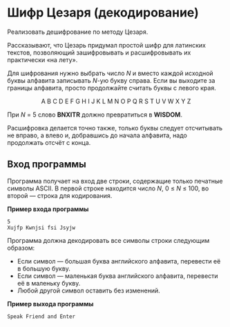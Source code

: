 ﻿# Шифр Цезаря (декодирование)

Реализовать дешифрование по методу Цезаря.

Рассказывают, что Цезарь придумал простой шифр для латинских текстов, позволяющий зашифровывать и расшифровывать их практически «на лету».

Для шифрования нужно выбрать число *N* и вместо каждой исходной буквы алфавита записывать *N*-ую букву справа.
Если вы выходите за границы алфавита, просто продолжайте считать буквы с левого края.

<p style="text-align: center">
A B C D E F G H I J K L M N O P Q R S T U V W X Y Z
</p>

При *N* = 5 слово **BNXITR** должно превратиться в **WISDOM**.

Расшифровка делается точно также, только буквы следует отсчитывать не вправо, а влево и, добравшись до начала алфавита, надо продолжать отсчёт с конца.

## Вход программы

Программа получает на вход две строки, содержащие только печатные символы ASCII.
В первой строке находится число *N*, 0 ≤ *N* ≤ 100, во второй — строка для кодирования.

**Пример входа программы**

```text
5
Xujfp Kwnjsi fsi Jsyjw
```

Программа должна декодировать все символы строки следующим образом:

* Если символ — большая буква английского алфавита, перевести её в большую букву.
* Если символ — маленькая буква английского алфавита, перевести её в маленьку букву.
* Любой другой символ оставить без изменений.

**Пример выхода программы**
```text
Speak Friend and Enter
```
